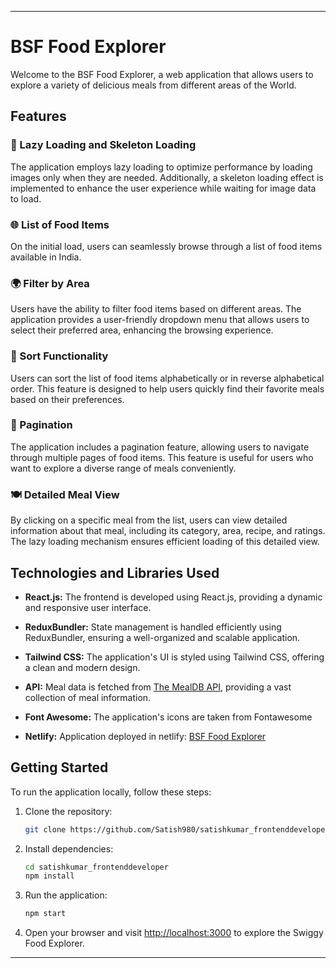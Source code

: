 
---

# BSF Food Explorer

Welcome to the BSF Food Explorer, a web application that allows users to explore a variety of delicious meals from different areas of the World.

## Features

### 🍲 Lazy Loading and Skeleton Loading

The application employs lazy loading to optimize performance by loading images only when they are needed. Additionally, a skeleton loading effect is implemented to enhance the user experience while waiting for image data to load.

### 🌐 List of Food Items

On the initial load, users can seamlessly browse through a list of food items available in India.
### 🌍 Filter by Area

Users have the ability to filter food items based on different areas. The application provides a user-friendly dropdown menu that allows users to select their preferred area, enhancing the browsing experience.

### 🔄 Sort Functionality

Users can sort the list of food items alphabetically or in reverse alphabetical order. This feature is designed to help users quickly find their favorite meals based on their preferences.

### 📄 Pagination

The application includes a pagination feature, allowing users to navigate through multiple pages of food items. This feature is useful for users who want to explore a diverse range of meals conveniently.

### 🍽️ Detailed Meal View

By clicking on a specific meal from the list, users can view detailed information about that meal, including its category, area, recipe, and ratings. The lazy loading mechanism ensures efficient loading of this detailed view.

## Technologies and Libraries Used

- **React.js:** The frontend is developed using React.js, providing a dynamic and responsive user interface.

- **ReduxBundler:** State management is handled efficiently using ReduxBundler, ensuring a well-organized and scalable application.

- **Tailwind CSS:** The application's UI is styled using Tailwind CSS, offering a clean and modern design.

- **API:** Meal data is fetched from [The MealDB API](https://www.themealdb.com/api.php), providing a vast collection of meal information.
  
- **Font Awesome:** The application's icons are taken from Fontawesome

- **Netlify:** Application deployed in netlify: [BSF Food Explorer](https://bsf-application-swiggy.netlify.app/)


## Getting Started

To run the application locally, follow these steps:

1. Clone the repository:

   ```bash
   git clone https://github.com/Satish980/satishkumar_frontenddeveloper
   ```

2. Install dependencies:

   ```bash
   cd satishkumar_frontenddeveloper
   npm install
   ```

3. Run the application:

   ```bash
   npm start
   ```

4. Open your browser and visit [http://localhost:3000](http://localhost:3000) to explore the Swiggy Food Explorer.


---
